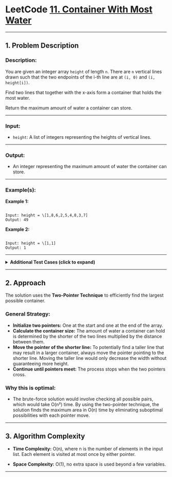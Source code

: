 # LeetCode [11. Container With Most Water](https://leetcode.com/problems/container-with-most-water/)

---

## 1. Problem Description

### Description:
You are given an integer array `height` of length `n`. There are `n` vertical lines drawn such that the two endpoints of the i-th line are at `(i, 0)` and `(i, height[i])`.

Find two lines that together with the x-axis form a container that holds the most water.

Return the maximum amount of water a container can store.

---

### Input:
- `height`: A list of integers representing the heights of vertical lines.

---

### Output:
- An integer representing the maximum amount of water the container can store.

---

### Example(s):
**Example 1:**
```

Input: height = \[1,8,6,2,5,4,8,3,7]
Output: 49

```

**Example 2:**
```

Input: height = \[1,1]
Output: 1

```

---

<details>
<summary><strong>Additional Test Cases (click to expand)</strong></summary>

**Test Case 1:**
```

Input: height = \[4,3,2,1,4]
Output: 16
Explanation: Container is formed between lines at index 0 and 4 (4 \* distance 4).

```

**Test Case 2:**
```

Input: height = \[1,2,1]
Output: 2
Explanation: Container is formed between lines at index 0 and 2 (1 \* distance 2).

```

</details>

---

## 2. Approach

The solution uses the **Two-Pointer Technique** to efficiently find the largest possible container.

### General Strategy:
- **Initialize two pointers:** One at the start and one at the end of the array.
- **Calculate the container size:** The amount of water a container can hold is determined by the shorter of the two lines multiplied by the distance between them.
- **Move the pointer of the shorter line:** To potentially find a taller line that may result in a larger container, always move the pointer pointing to the shorter line. Moving the taller line would only decrease the width without guaranteeing more height.
- **Continue until pointers meet:** The process stops when the two pointers cross.

### Why this is optimal:
- The brute-force solution would involve checking all possible pairs, which would take O(n²) time. By using the two-pointer technique, the solution finds the maximum area in O(n) time by eliminating suboptimal possibilities with each pointer move.

---

## 3. Algorithm Complexity

- **Time Complexity:** O(n), where n is the number of elements in the input list. Each element is visited at most once by either pointer.
  
- **Space Complexity:** O(1), no extra space is used beyond a few variables.

---